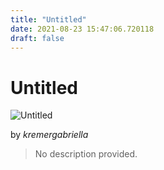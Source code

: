 ```yaml
---
title: "Untitled"
date: 2021-08-23 15:47:06.720118
draft: false
---
```


# Untitled

![Untitled](../images/46f723e0-0453-11ec-b1d2-1e00f30e0089.png)

by *kremergabriella*



> No description provided.